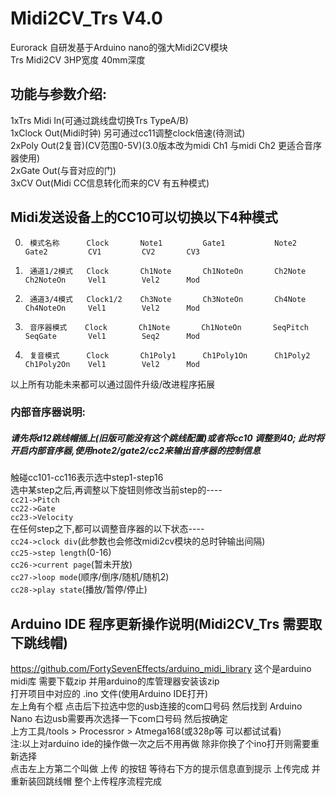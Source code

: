 # Midi2CV_Trs V4.0

Eurorack 自研发基于Arduino nano的强大Midi2CV模块  
Trs Midi2CV 3HP宽度 40mm深度  

## 功能与参数介绍:  

1xTrs Midi In(可通过跳线盘切换Trs TypeA/B)  
1xClock Out(Midi时钟) 另可通过cc11调整clock倍速(待测试)  
2xPoly Out(2复音)(CV范围0-5V)(3.0版本改为midi Ch1 与midi Ch2 更适合音序器使用)  
2xGate Out(与音对应的门)  
3xCV Out(Midi CC信息转化而来的CV 有五种模式)  

## Midi发送设备上的CC10可以切换以下4种模式  
0.      模式名称      Clock       Note1         Gate1           Note2         Gate2         CV1         CV2       CV3
1.      通道1/2模式   Clock       Ch1Note       Ch1NoteOn       Ch2Note       Ch2NoteOn     Vel1        Vel2      Mod
2.      通道3/4模式   Clock1/2    Ch3Note       Ch3NoteOn       Ch4Note       Ch4NoteOn     Vel1        Vel2      Mod
3.      音序器模式    Clock       Ch1Note       Ch1NoteOn       SeqPitch      SeqGate       Vel1        Seq2      Mod
4.      复音模式      Clock       Ch1Poly1      Ch1Poly1On      Ch1Poly2      Ch1Poly2On    Vel1        Vel2      Mod   

以上所有功能未来都可以通过固件升级/改进程序拓展  

### 内部音序器说明: 
##### 请先将d12跳线帽插上(旧版可能没有这个跳线配置)或者将cc10 调整到40; 此时将开启内部音序器,使用note2/gate2/cc2来输出音序器的控制信息  
触碰cc101-cc116表示选中step1-step16  
选中某step之后,再调整以下旋钮则修改当前step的----  
`cc21->Pitch`  
`cc22->Gate`  
`cc23->Velocity`  
在任何step之下,都可以调整音序器的以下状态----  
`cc24->clock div`(此参数也会修改midi2cv模块的总时钟输出间隔)  
`cc25->step length`(0-16)  
`cc26->current page`(暂未开放)  
`cc27->loop mode`(顺序/倒序/随机/随机2)  
`cc28->play state`(播放/暂停/停止)  

## Arduino IDE 程序更新操作说明(Midi2CV_Trs 需要取下跳线帽)  

https://github.com/FortySevenEffects/arduino_midi_library   这个是arduino midi库 需要下载zip 并用arduino的库管理器安装该zip  
打开项目中对应的 .ino 文件(使用Arduino IDE打开)  
左上角有个框 点击后下拉选中您的usb连接的com口号码 然后找到 Arduino Nano 右边usb需要再次选择一下com口号码 然后按确定  
上方工具/tools > Processror > Atmega168(或328p等 可以都试试看)  
注:以上对arduino ide的操作做一次之后不用再做 除非你换了个ino打开则需要重新选择  
点击左上方第二个叫做 上传 的按钮 等待右下方的提示信息直到提示 上传完成 并重新装回跳线帽 整个上传程序流程完成  


